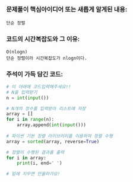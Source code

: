 ### 문제풀이 핵심아이디어 또는 새롭게 알게된 내용: 
    단순 정렬
    
### 코드의 시간복잡도와 그 이유:
    O(nlogn)
    단순 정렬이라 시간복잡도가 nlogn이다.
    
    
### 주석이 가득 담긴 코드:
```python
# 이 아래에 코드입력해주세요!!
# N을 입력받기
n = int(input())

# N개의 정수를 입력받아 리스트에 저장
array = []
for i in range(n):
    array.append(int(input()))
    
# 파이썬 기본 정렬 라이브러리를 이용하여 정렬 수행
array = sorted(array, reverse=True)

# 정렬이 수행된 결과를 출력
for i in array:
    print(i, end=' ')

# 밑에 지우면 안올라가요!
```